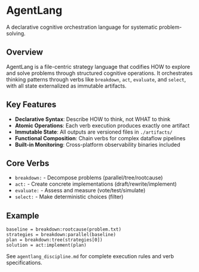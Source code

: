 # AgentLang

A declarative cognitive orchestration language for systematic problem-solving.

## Overview

AgentLang is a file-centric strategy language that codifies HOW to explore and solve problems through structured cognitive operations. It orchestrates thinking patterns through verbs like `breakdown`, `act`, `evaluate`, and `select`, with all state externalized as immutable artifacts.

## Key Features

- **Declarative Syntax**: Describe HOW to think, not WHAT to think
- **Atomic Operations**: Each verb execution produces exactly one artifact
- **Immutable State**: All outputs are versioned files in `./artifacts/`
- **Functional Composition**: Chain verbs for complex dataflow pipelines
- **Built-in Monitoring**: Cross-platform observability binaries included

## Core Verbs

- `breakdown:` - Decompose problems (parallel/tree/rootcause)
- `act:` - Create concrete implementations (draft/rewrite/implement)
- `evaluate:` - Assess and measure (vote/test/simulate)
- `select:` - Make deterministic choices (filter)

## Example

```agentlang
baseline = breakdown:rootcause(problem.txt)
strategies = breakdown:parallel(baseline)
plan = breakdown:tree(strategies[0])
solution = act:implement(plan)
```

See `agentlang_discipline.md` for complete execution rules and verb specifications.
